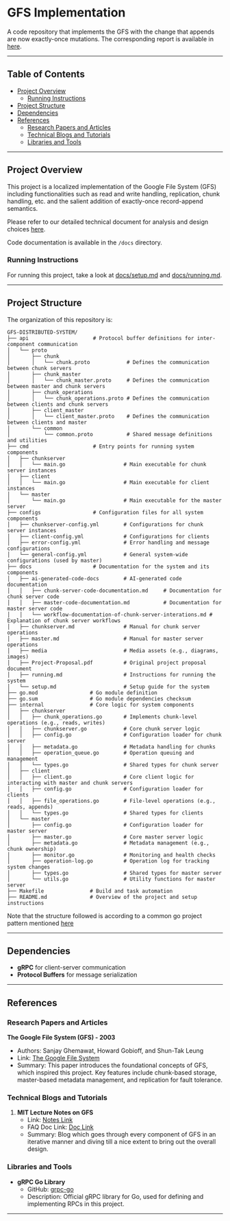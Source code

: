 # GFS Implementation

A code repository that implements the GFS with the change that appends are now exactly-once mutations. The corresponding report is available in [here](report.pdf).

---

## Table of Contents

- [Project Overview](#project-overview)
  - [Running Instructions](#running-instructions)
- [Project Structure](#project-structure)
- [Dependencies](#dependencies)
- [References](#references)
  - [Research Papers and Articles](#research-papers-and-articles)
  - [Technical Blogs and Tutorials](#technical-blogs-and-tutorials)
  - [Libraries and Tools](#libraries-and-tools)

---

## Project Overview

This project is a localized implementation of the Google File System (GFS) including functionalities such as read and write handling, replication, chunk handling, etc. and the salient addition of exactly-once record-append semantics.

Please refer to our detailed technical document for analysis and design choices [here](report.pdf).

Code documentation is available in the `/docs` directory.

### Running Instructions

For running this project, take a look at [docs/setup.md](docs/setup.md) and [docs/running.md](docs/running.md).

---

## Project Structure

The organization of this repository is:

```plaintext
GFS-DISTRIBUTED-SYSTEM/
├── api                     # Protocol buffer definitions for inter-component communication
│   └── proto
│       ├── chunk
│       │   └── chunk.proto            # Defines the communication between chunk servers
│       ├── chunk_master
│       │   └── chunk_master.proto     # Defines the communication between master and chunk servers
│       ├── chunk_operations
│       │   └── chunk_operations.proto # Defines the communication between clients and chunk servers
│       ├── client_master
│       │   └── client_master.proto    # Defines the communication between clients and master
│       └── common
│           └── common.proto           # Shared message definitions and utilities
├── cmd                     # Entry points for running system components
│   ├── chunkserver
│   │   └── main.go                   # Main executable for chunk server instances
│   ├── client
│   │   └── main.go                   # Main executable for client instances
│   └── master
│       └── main.go                   # Main executable for the master server
├── configs                 # Configuration files for all system components
│   ├── chunkserver-config.yml        # Configurations for chunk server instances
│   ├── client-config.yml             # Configurations for clients
│   ├── error-config.yml              # Error handling and message configurations
│   └── general-config.yml            # General system-wide configurations (used by master)
├── docs                    # Documentation for the system and its components
│   ├── ai-generated-code-docs        # AI-generated code documentation
│   │   ├── chunk-server-code-documentation.md     # Documentation for chunk server code
│   │   ├── master-code-documentation.md           # Documentation for master server code
│   │   └── workflow-documentation-of-chunk-server-interations.md # Explanation of chunk server workflows
│   ├── chunkserver.md                # Manual for chunk server operations
│   ├── master.md                     # Manual for master server operations
│   ├── media                         # Media assets (e.g., diagrams, images)
│   ├── Project-Proposal.pdf          # Original project proposal document
│   ├── running.md                    # Instructions for running the system
│   └── setup.md                      # Setup guide for the system
├── go.mod                 # Go module definition
├── go.sum                 # Go module dependencies checksum
├── internal               # Core logic for system components
│   ├── chunkserver
│   │   ├── chunk_operations.go       # Implements chunk-level operations (e.g., reads, writes)
│   │   ├── chunkserver.go            # Core chunk server logic
│   │   ├── config.go                 # Configuration loader for chunk server
│   │   ├── metadata.go               # Metadata handling for chunks
│   │   ├── operation_queue.go        # Operation queuing and management
│   │   └── types.go                  # Shared types for chunk server
│   ├── client
│   │   ├── client.go                 # Core client logic for interacting with master and chunk servers
│   │   ├── config.go                 # Configuration loader for clients
│   │   ├── file_operations.go        # File-level operations (e.g., reads, appends)
│   │   └── types.go                  # Shared types for clients
│   └── master
│       ├── config.go                 # Configuration loader for master server
│       ├── master.go                 # Core master server logic
│       ├── metadata.go               # Metadata management (e.g., chunk ownership)
│       ├── monitor.go                # Monitoring and health checks
│       ├── operation-log.go          # Operation log for tracking system changes
│       ├── types.go                  # Shared types for master server
│       └── utils.go                  # Utility functions for master server
├── Makefile               # Build and task automation
├── README.md              # Overview of the project and setup instructions
```

Note that the structure followed is according to a common go project pattern mentioned [here](https://github.com/golang-standards/project-layout)

---

## Dependencies

- **gRPC** for client-server communication
- **Protocol Buffers** for message serialization

---

## References

### Research Papers and Articles

**The Google File System (GFS) - 2003**
   - Authors: Sanjay Ghemawat, Howard Gobioff, and Shun-Tak Leung
   - Link: [The Google File System](https://research.google/pubs/archive/51.pdf)
   - Summary: This paper introduces the foundational concepts of GFS, which inspired this project. Key features include chunk-based storage, master-based metadata management, and replication for fault tolerance.

### Technical Blogs and Tutorials

1. **MIT Lecture Notes on GFS**
   - Link: [Notes Link](https://timilearning.com/posts/mit-6.824/lecture-3-gfs/#record-appends)  
   - FAQ Doc Link: [Doc Link](https://pdos.csail.mit.edu/6.824/papers/gfs-faq.txt)
   - Summary: Blog which goes through every component of GFS in an iterative manner and diving till a nice extent to bring out the overall design.

### Libraries and Tools

- **gRPC Go Library**
  - GitHub: [grpc-go](https://github.com/grpc/grpc-go)
  - Description: Official gRPC library for Go, used for defining and implementing RPCs in this project.

---
